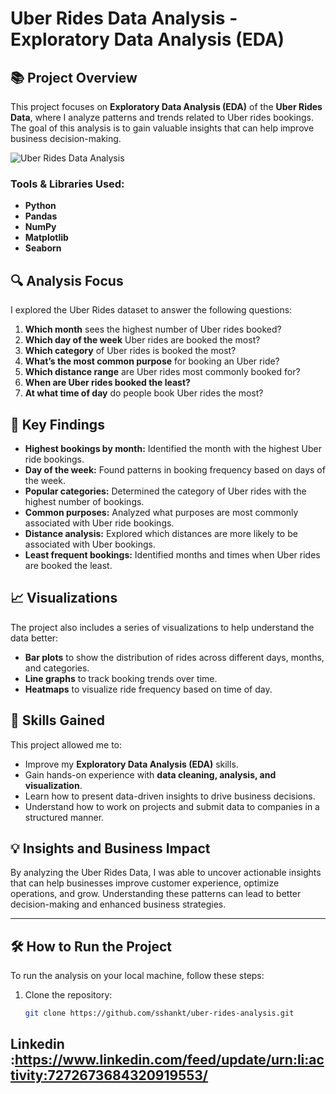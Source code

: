 # Uber Rides Data Analysis - Exploratory Data Analysis (EDA)

## 📚 Project Overview

This project focuses on **Exploratory Data Analysis (EDA)** of the **Uber Rides Data**, where I analyze patterns and trends related to Uber rides bookings. The goal of this analysis is to gain valuable insights that can help improve business decision-making.

![Uber Rides Data Analysis]([images.png](https://www.google.com/search?sca_esv=f7594868fc1f6aef&q=uber+images&udm=2&fbs=AEQNm0Aa4sjWe7Rqy32pFwRj0UkWd8nbOJfsBGGB5IQQO6L3JzWreY9LW7LdGrLDAFqYDH3DF_waBUhtl7i7Xh3ndQb6Fn8zyWqVNDC6kxH2uU5tjMxNiRyN0Tu_IJ5U2F44t3g61CzFz2JBWAhJTb-xht_6LzY7f4dcpMn6CNH9wv57t_WlU8aPuzkPZ1e9zslXUCZi2jsHKdTxN4R4G2ipTlnIkLhU4A&sa=X&ved=2ahUKEwithYWpsaCKAxXybPUHHQQ_DqwQtKgLegQIExAB&biw=1596&bih=758&dpr=1.2#vhid=zD_5v4fCFiOlYM&vssid=mosaic))
### **Tools & Libraries Used:**
- **Python**
- **Pandas**
- **NumPy**
- **Matplotlib**
- **Seaborn**

## 🔍 Analysis Focus

I explored the Uber Rides dataset to answer the following questions:

1. **Which month** sees the highest number of Uber rides booked?
2. **Which day of the week** Uber rides are booked the most?
3. **Which category** of Uber rides is booked the most?
4. **What’s the most common purpose** for booking an Uber ride?
5. **Which distance range** are Uber rides most commonly booked for?
6. **When are Uber rides booked the least?**
7. **At what time of day** do people book Uber rides the most?

## 🔑 Key Findings

- **Highest bookings by month:** Identified the month with the highest Uber ride bookings.
- **Day of the week:** Found patterns in booking frequency based on days of the week.
- **Popular categories:** Determined the category of Uber rides with the highest number of bookings.
- **Common purposes:** Analyzed what purposes are most commonly associated with Uber ride bookings.
- **Distance analysis:** Explored which distances are more likely to be associated with Uber bookings.
- **Least frequent bookings:** Identified months and times when Uber rides are booked the least.

## 📈 Visualizations

The project also includes a series of visualizations to help understand the data better:

- **Bar plots** to show the distribution of rides across different days, months, and categories.
- **Line graphs** to track booking trends over time.
- **Heatmaps** to visualize ride frequency based on time of day.

## 🚀 Skills Gained

This project allowed me to:

- Improve my **Exploratory Data Analysis (EDA)** skills.
- Gain hands-on experience with **data cleaning, analysis, and visualization**.
- Learn how to present data-driven insights to drive business decisions.
- Understand how to work on projects and submit data to companies in a structured manner.

## 💡 Insights and Business Impact

By analyzing the Uber Rides Data, I was able to uncover actionable insights that can help businesses improve customer experience, optimize operations, and grow. Understanding these patterns can lead to better decision-making and enhanced business strategies.

---

## 🛠️ How to Run the Project

To run the analysis on your local machine, follow these steps:

1. Clone the repository:
   ```bash
   git clone https://github.com/sshankt/uber-rides-analysis.git


## Linkedin :https://www.linkedin.com/feed/update/urn:li:activity:7272673684320919553/
